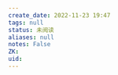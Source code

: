 ```yaml
---
create_date: 2022-11-23 19:47
tags: null
status: 未阅读 
aliases: null
notes: False
ZK: 
uid: 
---
```



